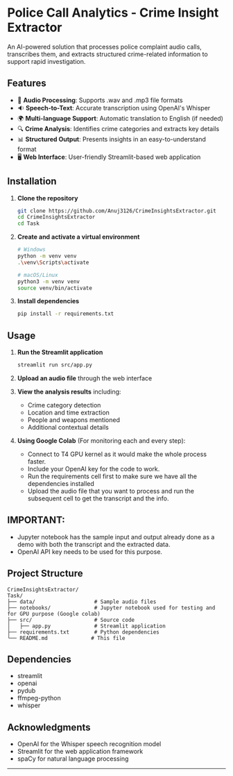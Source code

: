 # Police Call Analytics - Crime Insight Extractor

An AI-powered solution that processes police complaint audio calls, transcribes them, and extracts structured crime-related information to support rapid investigation.

## Features

- 🎤 **Audio Processing**: Supports .wav and .mp3 file formats
- 🔉 **Speech-to-Text**: Accurate transcription using OpenAI's Whisper
- 🌍 **Multi-language Support**: Automatic translation to English (if needed)
- 🔍 **Crime Analysis**: Identifies crime categories and extracts key details
- 📊 **Structured Output**: Presents insights in an easy-to-understand format
- 🖥️ **Web Interface**: User-friendly Streamlit-based web application

## Installation

1. **Clone the repository**
   ```bash
   git clone https://github.com/Anuj3126/CrimeInsightsExtractor.git
   cd CrimeInsightsExtractor
   cd Task
   ```

2. **Create and activate a virtual environment**
   ```bash
   # Windows
   python -m venv venv
   .\venv\Scripts\activate
   
   # macOS/Linux
   python3 -m venv venv
   source venv/bin/activate
   ```

3. **Install dependencies**
   ```bash
   pip install -r requirements.txt
   ```

## Usage

1. **Run the Streamlit application**
   ```bash
   streamlit run src/app.py
   ```

2. **Upload an audio file** through the web interface

3. **View the analysis results** including:
   - Crime category detection
   - Location and time extraction
   - People and weapons mentioned
   - Additional contextual details
     
4. **Using Google Colab** (For monitoring each and every step):
   - Connect to T4 GPU kernel as it would make the whole process faster.
   - Include your OpenAI key for the code to work.
   - Run the requirements cell first to make sure we have all the dependencies installed
   - Upload the audio file that you want to process and run the subsequent cell to get the transcript and the info.

## IMPORTANT:
- Jupyter notebook has the sample input and output already done as a demo with both the transcript and the extracted data.
- OpenAI API key needs to be used for this purpose.

## Project Structure

```
CrimeInsightsExtractor/
Task/
├── data/                   # Sample audio files
├── notebooks/              # Jupyter notebook used for testing and for GPU purpose (Google colab)
├── src/                    # Source code
│   ├── app.py              # Streamlit application
├── requirements.txt        # Python dependencies
└── README.md              # This file
```

## Dependencies

- streamlit
- openai
- pydub
- ffmpeg-python
- whisper

## Acknowledgments

- OpenAI for the Whisper speech recognition model
- Streamlit for the web application framework
- spaCy for natural language processing

---
